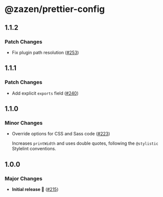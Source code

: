 # @zazen/prettier-config

## 1.1.2

### Patch Changes

- Fix plugin path resolution ([#253](https://github.com/stormwarning/zazen/pull/253))

## 1.1.1

### Patch Changes

- Add explicit `exports` field ([#240](https://github.com/stormwarning/zazen/pull/240))

## 1.1.0

### Minor Changes

- Override options for CSS and Sass code ([#223](https://github.com/stormwarning/zazen/pull/223))

  Increases `printWidth` and uses double quotes, following the `@stylistic` Stylelint conventions.

## 1.0.0

### Major Changes

- **Initial release 🎉** ([#215](https://github.com/stormwarning/zazen/pull/215))
